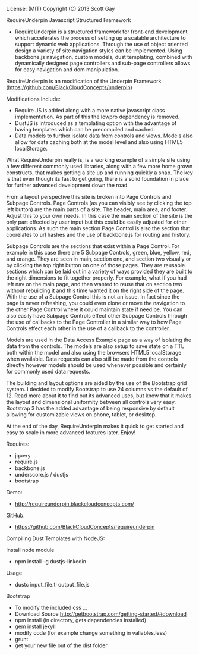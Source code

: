 License: (MIT)
Copyright (C) 2013 Scott Gay

RequireUnderpin Javascript Structured Framework
- RequireUnderpin is a structured framework for front-end development which accelerates the process of setting up a scalable architecture to support dynamic web applications.  Through the use of object oriented design a variety of site navigation styles can be implemented.  Using backbone.js navigation, custom models, dust templating, combined with dynamically designed page controllers and sub-page controllers allows for easy navigation and dom manipulation.

RequireUnderpin is an modification of the Underpin Framework (https://github.com/BlackCloudConcepts/underpin)

Modifications Include:
- Require JS is added along with a more native javascript class implementation.  As part of this the lowpro dependency is removed.
- DustJS is introduced as a templating option with the advantage of having templates which can be precompiled and cached.
- Data models to further isolate data from controls and views.  Models also allow for data caching both at the model level and also using HTML5 localStorage.

What RequireUnderpin really is, is a working example of a simple site using a few different commonly used libraries, along with a few more home grown constructs, that makes getting a site up and running quickly a snap. The key is that even though its fast to get going, there is a solid foundation in place for further advanced development down the road.

From a layout perspective this site is broken into Page Controls and Subpage Controls. Page Controls (as you can visibly see by clicking the top left button) are the main parts of a site. The header, main area, and footer. Adjust this to your own needs. In this case the main section of the site is the only part effected by user input but this could be easily adjusted for other applications. As such the main section Page Control is also the section that coorelates to url hashes and the use of backbone.js for routing and history.

Subpage Controls are the sections that exist within a Page Control. For example in this case there are 5 Subpage Controls, green, blue, yellow, red, and orange. They are seen in main, section one, and section two visually or by clicking the top right button on one of those pages. They are reusable sections which can be laid out in a variety of ways provided they are built to the right dimensions to fit together properly. For example, what if you had left nav on the main page, and then wanted to reuse that on section two without rebuilding it and this time wanted it on the right side of the page. With the use of a Subpage Control this is not an issue. In fact since the page is never refreshing, you could even clone or move the navigation to the other Page Control where it could maintain state if need be. You can also easily have Subpage Controls effect other Subpage Controls through the use of callbacks to the Page Controller in a similar way to how Page Controls effect each other in the use of a callback to the controller.

Models are used in the Data Access Example page as a way of isolating the data from the controls.  The models are also setup to save state on a TTL both within the model and also using the browsers HTML5 localStorage when available.  Data requests can also still be made from the controls directly however models should be used whenever possible and certainly for commonly used data requests.  

The building and layout options are aided by the use of the Bootstrap grid system. I decided to modify Bootstrap to use 24 columns vs the default of 12.  Read more about it to find out its advanced uses, but know that it makes the layout and dimensional uniformity between all controls very easy.  Bootstrap 3 has the added advantage of being responsive by default allowing for customizable views on phone, tablet, or desktop.

At the end of the day, RequireUnderpin makes it quick to get started and easy to scale in more advanced features later. Enjoy!

Requires:
- jquery
- require.js
- backbone.js
- underscore.js / dustjs
- bootstrap

Demo:
- http://requireunderpin.blackcloudconcepts.com/

GitHub:
- https://github.com/BlackCloudConcepts/requireunderpin

Compiling Dust Templates with NodeJS: 

Install node module
- npm install -g dustjs-linkedin

Usage
- dustc input_file.tl output_file.js

Bootstrap
- To modify the included css ...
- Download Source http://getbootstrap.com/getting-started/#download
- npm install (in directory, gets dependencies installed)
- gem install jekyll
- modify code (for example change something in valiables.less)
- grunt
- get your new file out of the dist folder


